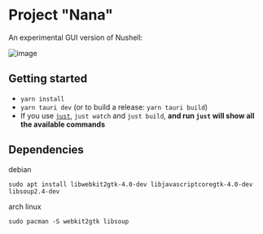# Project "Nana"

An experimental GUI version of Nushell:

![image](https://user-images.githubusercontent.com/26268125/188325453-aafe7397-6773-4821-ba28-561f21703d8a.png)

## Getting started

- `yarn install`
- `yarn tauri dev` (or to build a release: `yarn tauri build`)
- If you use [`just`](https://github.com/casey/just), `just watch` and `just build`, **and run `just` will show all the available commands**

## Dependencies

debian

```
sudo apt install libwebkit2gtk-4.0-dev libjavascriptcoregtk-4.0-dev libsoup2.4-dev
```

arch linux

```
sudo pacman -S webkit2gtk libsoup
```

